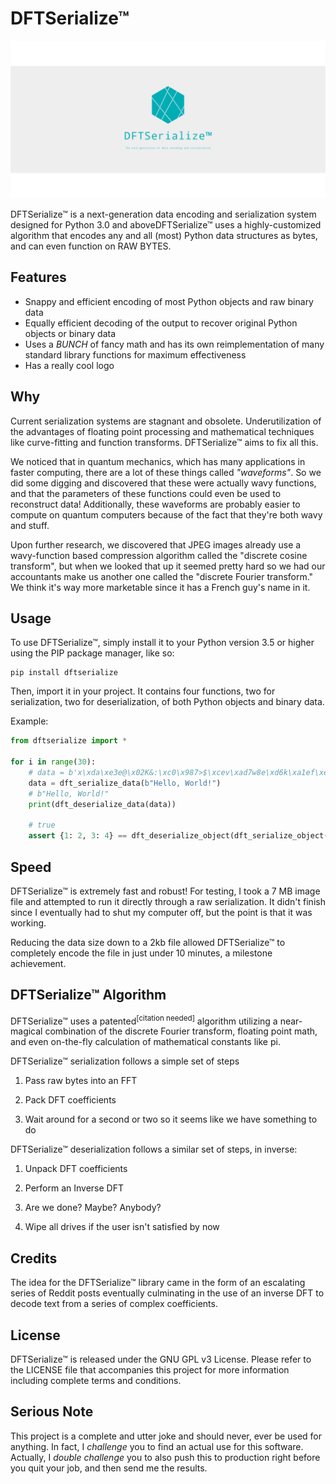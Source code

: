 # DFTSerialize™

![DFTSerialize™ Logo](/images/banner.png)

DFTSerialize™ is a next-generation data encoding and serialization system 
designed for Python 3.0 and aboveDFTSerialize™ uses a highly-customized 
algorithm that encodes any and all (most) Python data structures as bytes, and can
 even function on RAW BYTES. 

## Features

* Snappy and efficient encoding of most Python objects and raw binary data
* Equally efficient decoding of the output to recover original Python objects or binary data
* Uses a *BUNCH* of fancy math and has its own reimplementation of many standard library functions 
for maximum effectiveness
* Has a really cool logo

## Why

Current serialization systems are stagnant and obsolete. Underutilization of the 
advantages of floating point processing and mathematical techniques like curve-fitting
and function transforms. DFTSerialize™ aims to fix all this. 

We noticed that in quantum mechanics, which has many applications in faster computing,
there are a lot of these things called *"waveforms"*. So we did some digging and 
discovered that these were actually wavy functions, and that the parameters of 
these functions could even be used to reconstruct data! Additionally, these waveforms 
are probably easier to compute on quantum computers because of the fact that they're
both wavy and stuff.
 
Upon further research, we discovered that JPEG images already use a wavy-function based 
compression algorithm called the "discrete cosine transform", but when we looked that up 
it seemed pretty hard so we had our accountants make us another one called the "discrete 
Fourier transform." We think it's way more marketable since it has a French guy's name in 
it.

## Usage

To use DFTSerialize™, simply install it to your Python version 3.5 or higher using the PIP 
package manager, like so:

```
pip install dftserialize
```

Then, import it in your project. It contains four functions, two for serialization, two for 
deserialization, of both Python objects and binary data.

Example:

```python
from dftserialize import *

for i in range(30):
    # data = b'x\xda\xe3e@\x02K&:\xc0\x987>$\xcev\xad7w8e\xd6k\xa1ef\xe6\x10U\x91\xa0\xa4...
    data = dft_serialize_data(b"Hello, World!")
    # b"Hello, World!"
    print(dft_deserialize_data(data))
    
    # true
    assert {1: 2, 3: 4} == dft_deserialize_object(dft_serialize_object({1: 2, 3: 4}))
```

## Speed
DFTSerialize™ is extremely fast and robust! For testing, I took a 7 MB image file and 
attempted to run it directly through a raw serialization. It didn't finish since I eventually 
had to shut my computer off, but the point is that it was working. 

Reducing the data size down to a 2kb file allowed DFTSerialize™ to completely encode the file 
in just under 10 minutes, a milestone achievement.


## DFTSerialize™ Algorithm

DFTSerialize™ uses a patented<sup>[citation needed]</sup> algorithm utilizing a 
near-magical combination of the discrete Fourier transform, floating point math, 
and even on-the-fly calculation of mathematical constants like pi.

DFTSerialize™ serialization follows a simple set of steps

1. Pass raw bytes into an FFT

2. Pack DFT coefficients

3. Wait around for a second or two so it seems like we have something to do

DFTSerialize™ deserialization follows a similar set of steps, in inverse:

1. Unpack DFT coefficients

2. Perform an Inverse DFT

3. Are we done? Maybe? Anybody?

4. Wipe all drives if the user isn't satisfied by now

## Credits

The idea for the DFTSerialize™ library came in the form of an escalating series of 
Reddit posts eventually culminating in the use of an inverse DFT to decode text from 
a series of complex coefficients.

## License

 DFTSerialize™ is released under the GNU GPL v3 License. Please refer to the LICENSE file that 
 accompanies this project for more information including complete terms and conditions.
 
## Serious Note
 
 This project is a complete and utter joke and should never, ever be used for anything. 
 In fact, I *challenge* you to find an actual use for this software. Actually, I *double challenge*
 you to also push this to production right before you quit your job, and then send me the results.
